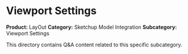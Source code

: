 # Viewport Settings

**Product:** LayOut
**Category:** Sketchup Model Integration
**Subcategory:** Viewport Settings

This directory contains Q&A content related to this specific subcategory.
